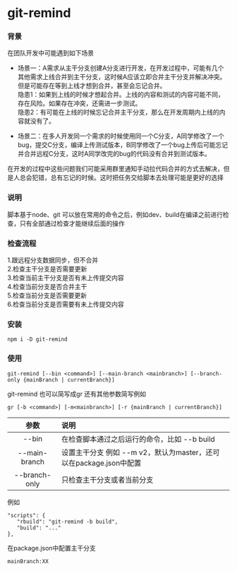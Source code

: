 # git-remind
### 背景
在团队开发中可能遇到如下场景  
- 场景一：A需求从主干分支创建A分支进行开发，在开发过程中，可能有几个其他需求上线合并到主干分支，这时候A应该立即合并主干分支并解决冲突。但是可能存在等到上线才想到合并，甚至会忘记合并。  
隐患1：如果到上线的时候才想起合并。上线的内容和测试的内容可能不同，存在风险。如果存在冲突，还需进一步测试。     
隐患2：有可能在上线的时候忘记合并主干分支，那么在开发周期内上线的内容就没有了。

- 场景二：在多人开发同一个需求的时候使用同一个C分支，A同学修改了一个bug，提交C分支，编译上传测试版本，B同学修改了一个bug上传后可能忘记并合并远程C分支，这时A同学改完的bug的代码没有合并到测试版本。

在开发的过程中这些问题我们可能采用群里通知手动拉代码合并的方式去解决，但是人总会犯错，总有忘记的时候。这时把任务交给脚本去处理可能是更好的选择  

### 说明
脚本基于node、git 可以放在常用的命令之后，例如dev、build在编译之前进行检查，只有全部通过检查才能继续后面的操作  
### 检查流程
1.跟远程分支数据同步，但不合并   
2.检查主干分支是否需要更新   
3.检查当前主干分支是否有未上传提交内容  
4.检查当前分支是否合并主干  
5.检查当前分支是否需要更新   
6.检查当前分支是否需要有未上传提交内容  

### 安装
```
npm i -D git-remind
```
### 使用
```
git-remind [--bin <command>] [--main-branch <mainbranch>] [--branch-only {mainBranch | currentBranch}]
```
git-remind 也可以简写成gr 还有其他参数简写例如
```
gr [-b <command>] [-m<mainbranch>] [-r {mainBranch | currentBranch}]

```



|参数|说明|
|:----:|:----|
|--bin |在检查脚本通过之后运行的命令，比如 --b build | 
|--main-branch|设置主干分支 例如 --m v2，默认为master，还可以在package.json中配置|
|--branch-only|只检查主干分支或者当前分支|

例如

```
"scripts": {
   "rbuild": "git-remind -b build",
   "build": "..."
},

```
在package.json中配置主干分支
```
mainBranch:XX
```

